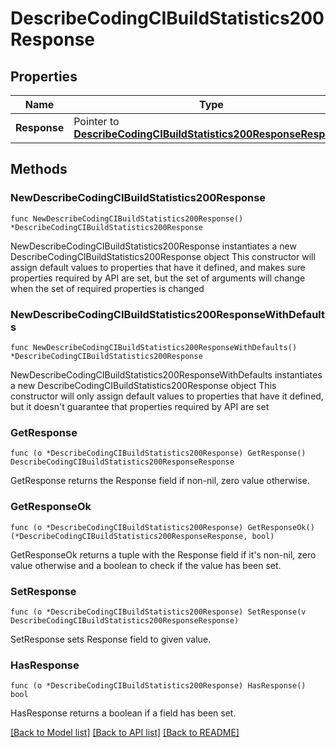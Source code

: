 # DescribeCodingCIBuildStatistics200Response

## Properties

Name | Type | Description | Notes
------------ | ------------- | ------------- | -------------
**Response** | Pointer to [**DescribeCodingCIBuildStatistics200ResponseResponse**](DescribeCodingCIBuildStatistics200ResponseResponse.md) |  | [optional] 

## Methods

### NewDescribeCodingCIBuildStatistics200Response

`func NewDescribeCodingCIBuildStatistics200Response() *DescribeCodingCIBuildStatistics200Response`

NewDescribeCodingCIBuildStatistics200Response instantiates a new DescribeCodingCIBuildStatistics200Response object
This constructor will assign default values to properties that have it defined,
and makes sure properties required by API are set, but the set of arguments
will change when the set of required properties is changed

### NewDescribeCodingCIBuildStatistics200ResponseWithDefaults

`func NewDescribeCodingCIBuildStatistics200ResponseWithDefaults() *DescribeCodingCIBuildStatistics200Response`

NewDescribeCodingCIBuildStatistics200ResponseWithDefaults instantiates a new DescribeCodingCIBuildStatistics200Response object
This constructor will only assign default values to properties that have it defined,
but it doesn't guarantee that properties required by API are set

### GetResponse

`func (o *DescribeCodingCIBuildStatistics200Response) GetResponse() DescribeCodingCIBuildStatistics200ResponseResponse`

GetResponse returns the Response field if non-nil, zero value otherwise.

### GetResponseOk

`func (o *DescribeCodingCIBuildStatistics200Response) GetResponseOk() (*DescribeCodingCIBuildStatistics200ResponseResponse, bool)`

GetResponseOk returns a tuple with the Response field if it's non-nil, zero value otherwise
and a boolean to check if the value has been set.

### SetResponse

`func (o *DescribeCodingCIBuildStatistics200Response) SetResponse(v DescribeCodingCIBuildStatistics200ResponseResponse)`

SetResponse sets Response field to given value.

### HasResponse

`func (o *DescribeCodingCIBuildStatistics200Response) HasResponse() bool`

HasResponse returns a boolean if a field has been set.


[[Back to Model list]](../README.md#documentation-for-models) [[Back to API list]](../README.md#documentation-for-api-endpoints) [[Back to README]](../README.md)


